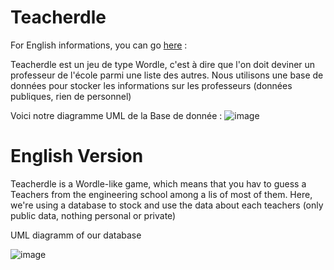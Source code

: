 # Teacherdle
For English informations, you can go [here](#English-Version) : 

Teacherdle est un jeu de type Wordle, c'est à dire que l'on doit deviner un professeur de l'école parmi une liste des autres.
Nous utilisons une base de données pour stocker les informations sur les professeurs (données publiques, rien de personnel)

Voici notre diagramme UML de la Base de donnée :
![image](https://github.com/user-attachments/assets/ccb8b47c-16e0-40ac-b679-32073586da30)


<a name="English-Version"></a>
# English Version

Teacherdle is a Wordle-like game, which means that you hav to guess a Teachers from the engineering school among a lis of most of them.
Here, we're using a database to stock and use the data about each teachers (only public data, nothing personal or private)

UML diagramm of our database

![image](https://github.com/user-attachments/assets/4f4979c0-dc01-4148-a9f5-5d2c68c22b3d)

